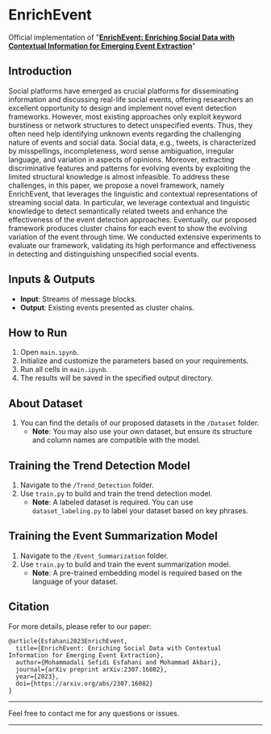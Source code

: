 # EnrichEvent
Official implementation of "[**EnrichEvent: Enriching Social Data with Contextual Information for Emerging Event Extraction**](https://arxiv.org/pdf/2307.16082)"

## Introduction
Social platforms have emerged as crucial platforms for disseminating information and discussing real-life social events, offering researchers an excellent opportunity to design and implement novel event detection frameworks. However, most existing approaches only exploit keyword burstiness or network structures to detect unspecified events. Thus, they often need help identifying unknown events regarding the challenging nature of events and social data. Social data, e.g., tweets, is characterized by misspellings, incompleteness, word sense ambiguation, irregular language, and variation in aspects of opinions. Moreover, extracting discriminative features and patterns for evolving events by exploiting the limited structural knowledge is almost infeasible. To address these challenges, in this paper, we propose a novel framework, namely EnrichEvent, that leverages the linguistic and contextual representations of streaming social data. In particular, we leverage contextual and linguistic knowledge to detect semantically related tweets and enhance the effectiveness of the event detection approaches. Eventually, our proposed framework produces cluster chains for each event to show the evolving variation of the event through time. We conducted extensive experiments to evaluate our framework, validating its high performance and effectiveness in detecting and distinguishing unspecified social events.

## Inputs & Outputs
- **Input**: Streams of message blocks.
- **Output**: Existing events presented as cluster chains.

## How to Run
1. Open `main.ipynb`.
2. Initialize and customize the parameters based on your requirements.
3. Run all cells in `main.ipynb`.
4. The results will be saved in the specified output directory.

## About Dataset
1. You can find the details of our proposed datasets in the `/Dataset` folder.
   - **Note**: You may also use your own dataset, but ensure its structure and column names are compatible with the model.

## Training the Trend Detection Model
1. Navigate to the `/Trend_Detection` folder.
2. Use `train.py` to build and train the trend detection model.
   - **Note**: A labeled dataset is required. You can use `dataset_labeling.py` to label your dataset based on key phrases.

## Training the Event Summarization Model
1. Navigate to the `/Event_Summarization` folder.
2. Use `train.py` to build and train the event summarization model.
   - **Note**: A pre-trained embedding model is required based on the language of your dataset.

## Citation
For more details, please refer to our paper:

```
@article{Esfahani2023EnrichEvent,
  title={EnrichEvent: Enriching Social Data with Contextual Information for Emerging Event Extraction},
  author={Mohammadali Sefidi Esfahani and Mohammad Akbari},
  journal={arXiv preprint arXiv:2307.16082},
  year={2023},
  doi={https://arxiv.org/abs/2307.16082}
}
```

---

Feel free to contact me for any questions or issues.

---

